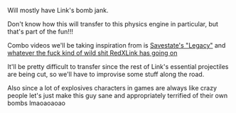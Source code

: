 Will mostly have Link's bomb jank.

Don't know how this will transfer to this physics engine in particular, but that's part of the fun!!!

Combo videos we'll be taking inspiration from is [Savestate's "Legacy"](https://www.youtube.com/watch?v=tI7vDg_wxwY) and [whatever the fuck kind of wild shit RedXLink has going on](https://youtu.be/EEhZeEdgQls?si=U0au3f54I6spIkFW)

It'll be pretty difficult to transfer since the rest of Link's essential projectiles are being cut, so we'll have to improvise some stuff along the road.

Also since a lot of explosives characters in games are always like crazy people let's just make this guy sane and appropriately terrified of their own bombs lmaoaoaoao